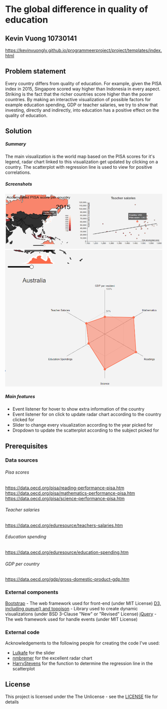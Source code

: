 # The global difference in quality of education
## Kevin Vuong 10730141

https://kevinvuongly.github.io/programmeerproject/project/templates/index.html

## Problem statement
Every country differs from quality of education.
For example, given the PISA index in 2015, Singapore scored way higher than Indonesia in every aspect.
Striking is the fact that the richer countries score higher than the poorer countries.
By making an interactive visualization of possible factors for example education spending, GDP or teacher salaries,
we try to show that investing, directly and indirectly, into education has a positive effect on the quality of education.

## Solution

##### Summary
The main visualization is the world map based on the PISA scores for it's legend,
radar chart linked to this visualization get updated by clicking on a country.
The scatterplot with regression line is used to view for positive correlations.

##### Screenshots
![](doc/hover.png)
![](doc/updateradar.png)

##### Main features
- Event listener for hover to show extra information of the country
- Event listener for on click to update radar chart according to the country clicked for
- Slider to change every visualization according to the year picked for
- Dropdown to update the scatterplot according to the subject picked for

## Prerequisites

### Data sources

###### Pisa scores
https://data.oecd.org/pisa/reading-performance-pisa.htm  
https://data.oecd.org/pisa/mathematics-performance-pisa.htm  
https://data.oecd.org/pisa/science-performance-pisa.htm

###### Teacher salaries
https://data.oecd.org/eduresource/teachers-salaries.htm

###### Education spending
https://data.oecd.org/eduresource/education-spending.htm

###### GDP per country
https://data.oecd.org/gdp/gross-domestic-product-gdp.htm

### External components
[Bootstrap](https://getbootstrap.com/) - The web framework used for front-end (under MIT License)
[D3, including queue() and topojson](https://github.com/d3/d3) - Library used to create dynamic visualizations (under BSD 3-Clause "New" or "Revised" License)
[jQuery](https://jquery.org) - The web framework used for handle events (under MIT License)

### External code
Acknowledgements to the following people for creating the code I've used:

- [Lulkafe](https://bl.ocks.org/Lulkafe/3832d628340038d9484fbd9edb705e01) for the slider
- [nmbremer](http://bl.ocks.org/nbremer/6506614) for the excellent radar chart
- [HarryStevens](https://bl.ocks.org/HarryStevens/be559bed98d662f69e68fc8a7e0ad097) for the function to determine the regression line in the scatterplot

## License
This project is licensed under the The Unlicense - see the [LICENSE](LICENSE) file for details
